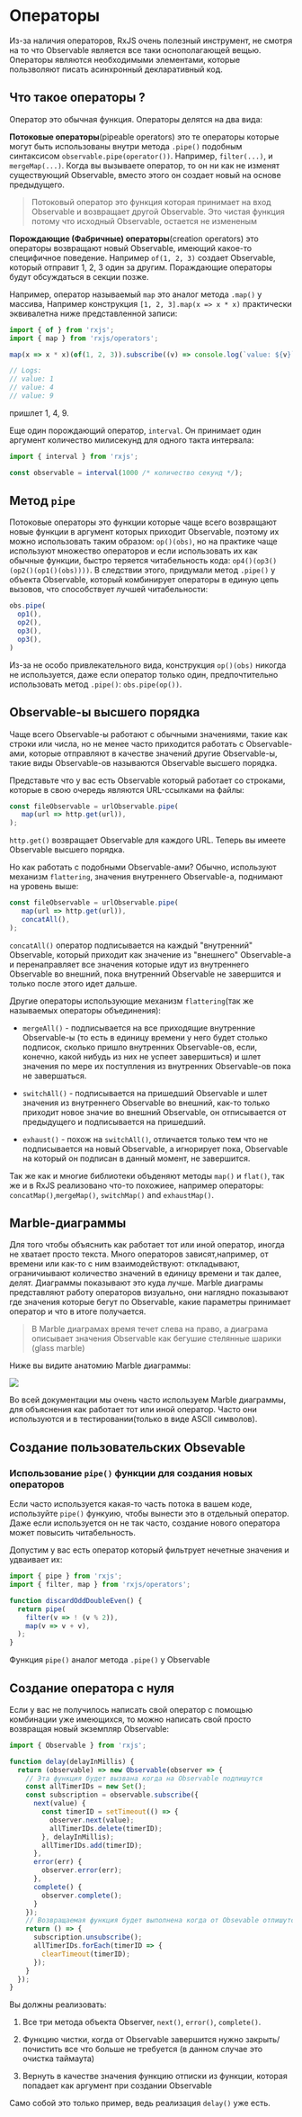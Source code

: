 # Операторы

Из-за наличия операторов, RxJS очень полезный инструмент, не смотря на то что Observable является все таки оснополагающей вещью. Операторы являются необходимыми элементами, которые пользволяют писать асинхронный декларативный код.

## Что такое операторы ?

Оператор это обычная функция. Операторы делятся на два вида:

**Потоковые операторы**(pipeable operators) это те операторы которые могут быть использованы внутри метода `.pipe()` подобным синтаксисом `observable.pipe(operator())`. Например, `filter(...)`, и `mergeMap(...)`. Когда вы вызываете оператор, то он ни как не изменят существующий Observable, вместо этого он создает новый на основе предыдущего.

> Потоковый оператор это функция которая принимает на вход Observable и возвращает другой Observable. Это чистая функция потому что исходный Observable, остается не измененым 

**Порождающие (Фабричные) операторы**(creation operators) это операторы возвращают новый Observable, имеющий какое-то специфичное поведение. Например `of(1, 2, 3)` создает Observable, который отправит 1, 2, 3 один за другим. Пораждающие операторы будут обсуждаться в секции позже.

Например, оператор называемый `map` это аналог метода `.map()` у массива, Например конструкция `[1, 2, 3].map(x => x * x)` практически эквивалетна ниже представленной записи:

```js
import { of } from 'rxjs';
import { map } from 'rxjs/operators';

map(x => x * x)(of(1, 2, 3)).subscribe((v) => console.log(`value: ${v}`));

// Logs:
// value: 1 
// value: 4
// value: 9
```

пришлет 1, 4, 9.

Еще один порождающий оператор, `interval`. Он принимает один аргумент количество милисекунд для одного такта интервала:

```js
import { interval } from 'rxjs';

const observable = interval(1000 /* количество секунд */);
```

## Метод `pipe`

Потоковые операторы это функции которые чаще всего возвращают новые функции в аргумент которых приходит Observable, поэтому их можно использовать таким образом: `op()(obs)`, но на практике чаще используют множество операторов и если использовать их как обычные функции, быстро теряется читабельность кода: `op4()(op3()(op2()(op1()(obs))))`. В следствии этого, придумали метод `.pipe()` у объекта Observable, который комбинирует операторы в единую цепь вызовов, что способствует лучшей читабельности:

```js
obs.pipe(
  op1(),
  op2(),
  op3(),
  op3(),
)
```

Из-за не особо привлекательного вида, конструкция `op()(obs)` никогда не используется, даже если оператор только один, предпочтительно использовать метод `.pipe()`: `obs.pipe(op())`.

## Observable-ы высшего порядка

Чаще всего Observable-ы работают с обычными значениями, такие как строки или числа, но не менее часто приходится работать с Observable-ами, которые отправляют в качестве значений другие Observable-ы, такие виды Observable-ов называются Observable высшего порядка.

Представьте что у вас есть Observable который работает со строками, которые в свою очередь являются URL-ссылками на файлы:

```js
const fileObservable = urlObservable.pipe(
   map(url => http.get(url)),
);
```

`http.get()` возвращает Observable для каждого URL. Теперь вы имеете Observable высшего порядка.

Но как работать с подобными Observable-ами? Обычно, используют механизм `flattering`, значения внутреннего Observable-а, поднимают на уровень выше:

```js
const fileObservable = urlObservable.pipe(
   map(url => http.get(url)),
   concatAll(),
);
```

`concatAll()` оператор подписывается на каждый "внутренний" Observable, который приходит как значение из "внешнего" Observable-а и перенаправляет все значения которые идут из внутреннего Observable во внешний, пока внутренний Observable не завершится и только после этого идет дальше. 

Другие операторы использующие механизм `flattering`(так же называемых операторы объединения):

- `mergeAll()` - подписывается на все приходящие внутренние Observable-ы (то есть в единицу времени у него будет столько подписок, сколько пришло внутренних Observable-ов, если, конечно, какой нибудь из них не успеет завершиться) и шлет значения по мере их поступления из внутренних Observable-ов пока не завершаться.

- `switchAll()` - подписывается на пришедший Observable и шлет значения из внутреннего Observable во внешний, как-то только приходит новое значие во внешний Observable, он отписывается от предыдущего и подписывается на пришедший.

- `exhaust()` - похож на `switchAll()`, отличается только тем что не подписывается на новый Observable, а игнорирует пока, Observable на который он подписан в данный момент, не завершится.

Так же как и многие библиотеки объденяют методы `map()` и `flat()`, так же и в RxJS реализовано что-то похожиее, например операторы: `concatMap()`,`mergeMap()`, `switchMap()` and `exhaustMap()`.

## Marble-диаграммы

Для того чтобы объяснить как работает тот или иной оператор, иногда не хватает просто текста. Много операторов зависят,например, от времени или как-то с ним взаимодействуют: откладывают, ограничиывают количество значений в единицу времени и так далее, делят. Диаграммы показывают это куда лучше. Marble диаграмы представляют работу операторов визуально, они наглядно показывают где значения которые бегут по Observable, какие параметры принимает оператор и что в итоге получается.

> В Marble диаграмах время течет слева на право, а диаграма описывает значения Observable как бегушие стелянные шарики (glass marble)

Ниже вы видите анатомию Marble диаграммы:

![](/home/stylesam/.var/app/com.github.marktext.marktext/config/marktext/images/bc77462facc7a9afbe0868ec5e505be2aea4eb6d.svg)

Во всей документации мы очень часто используем Marble диаграммы, для объяснения как работает тот или иной оператор. Часто они используются и в тестировании(только в виде ASCII символов).

## Создание пользовательских Obsevable

### Использование `pipe()` функции для создания новых операторов

Если часто используется какая-то часть потока в вашем коде, используйте `pipe()` функуию, чтобы вынести это в отдельный оператор. Даже если используется он не так часто, создание нового оператора может повысить читабельность.

Допустим у вас есть оператор который фильтрует нечетные значения и удваивает их:

```js
import { pipe } from 'rxjs';
import { filter, map } from 'rxjs/operators';

function discardOddDoubleEven() {
  return pipe(
    filter(v => ! (v % 2)),
    map(v => v + v),
  );
}
```

Функция `pipe()` аналог метода `.pipe()` у Observable

## Создание оператора с нуля

Если у вас не получилось написать свой оператор с помощью комбинации уже имеющихся, то можно написать свой просто возвращая новый экземпляр Observable:

```js
import { Observable } from 'rxjs';

function delay(delayInMillis) {
  return (observable) => new Observable(observer => {
    // Эта функция будет вызвана когда на Observable подпишутся
    const allTimerIDs = new Set();
    const subscription = observable.subscribe({
      next(value) {
        const timerID = setTimeout(() => {
          observer.next(value);
          allTimerIDs.delete(timerID);
        }, delayInMillis);
        allTimerIDs.add(timerID);
      },
      error(err) {
        observer.error(err);
      },
      complete() {
        observer.complete();
      }
    });
    // Возвращаемая функция будет выполнена когда от Obsevable отпишутся
    return () => {
      subscription.unsubscribe();
      allTimerIDs.forEach(timerID => {
        clearTimeout(timerID);
      });
    }
  });
}
```

Вы должны реализовать:

1. Все три метода объекта Observer, `next()`, `error()`, `complete()`.

2. Функцию чистки, когда от Observable завершится нужно закрыть/почистить все что больше не требуется (в данном случае это очистка таймаута)

3. Вернуть в качестве значения функцию отписки из функции, которая попадает как аргумент при создании Observable

Само собой это только пример, ведь реализация `delay()` уже есть.
